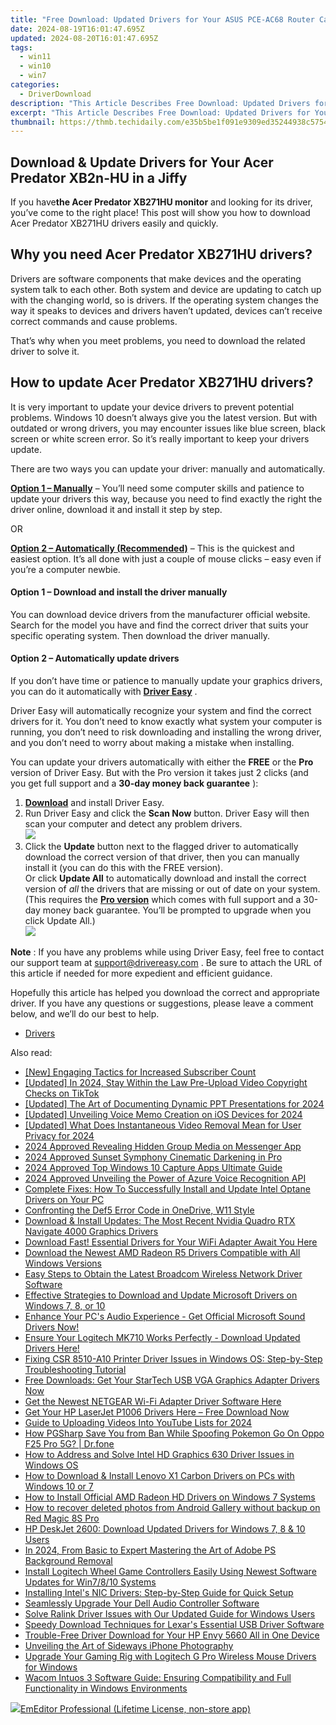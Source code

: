 ```yaml
---
title: "Free Download: Updated Drivers for Your ASUS PCE-AC68 Router Card"
date: 2024-08-19T16:01:47.695Z
updated: 2024-08-20T16:01:47.695Z
tags:
  - win11
  - win10
  - win7
categories:
  - DriverDownload
description: "This Article Describes Free Download: Updated Drivers for Your ASUS PCE-AC68 Router Card"
excerpt: "This Article Describes Free Download: Updated Drivers for Your ASUS PCE-AC68 Router Card"
thumbnail: https://thmb.techidaily.com/e35b5be1f091e9309ed35244938c575401125e5d762e94ab1bade24154e68d3e.jpg
---
```


## Download & Update Drivers for Your Acer Predator XB2n-HU in a Jiffy

If you have**the Acer Predator XB271HU monitor** and looking for its driver, you’ve come to the right place! This post will show you how to download Acer Predator XB271HU drivers easily and quickly.

## Why you need Acer Predator XB271HU drivers?

 Drivers are software components that make devices and the operating system talk to each other. Both system and device are updating to catch up with the changing world, so is drivers. If the operating system changes the way it speaks to devices and drivers haven’t updated, devices can’t receive correct commands and cause problems.

 That’s why when you meet problems, you need to download the related driver to solve it.

## How to update Acer Predator XB271HU drivers?

 It is very important to update your device drivers to prevent potential problems. Windows 10 doesn’t always give you the latest version. But with outdated or wrong drivers, you may encounter issues like blue screen, black screen or white screen error. So it’s really important to keep your drivers update.

 There are two ways you can update your driver: manually and automatically.

**[Option 1 – Manually](https://tools.techidaily.com/drivereasy/download/)**  – You’ll need some computer skills and patience to update your drivers this way, because you need to find exactly the right the driver online, download it and install it step by step.

OR

**[Option 2 – Automatically (Recommended)](https://www.drivereasy.com/knowledge/download-acer-predator-xb271hu-drivers-quickly-easily/#op2)**  – This is the quickest and easiest option. It’s all done with just a couple of mouse clicks – easy even if you’re a computer newbie.

#### **Option 1 –** **Download and install the driver manually**

 You can download device drivers from the manufacturer official website. Search for the model you have and find the correct driver that suits your specific operating system. Then download the driver manually.

#### **Option 2 – Automatically update drivers**

 If you don’t have time or patience to manually update your graphics drivers, you can do it automatically with **[Driver Easy](https://tools.techidaily.com/drivereasy/download/)**  .

 Driver Easy will automatically recognize your system and find the correct drivers for it. You don’t need to know exactly what system your computer is running, you don’t need to risk downloading and installing the wrong driver, and you don’t need to worry about making a mistake when installing.

 You can update your drivers automatically with either the **FREE** or the **Pro** version of Driver Easy. But with the Pro version it takes just 2 clicks (and you get full support and a **30-day money back guarantee** ):

1. **[Download](https://tools.techidaily.com/drivereasy/download/)**  and install Driver Easy.
2. Run Driver Easy and click the **Scan Now** button. Driver Easy will then scan your computer and detect any problem drivers.  
![](https://images.drivereasy.com/wp-content/uploads/2019/10/12.jpg)
3. Click the **Update**  button next to the flagged driver to automatically download the correct version of that driver, then you can manually install it (you can do this with the FREE version).  
 Or click **Update All** to automatically download and install the correct version of _all_ the drivers that are missing or out of date on your system. (This requires the **[Pro version](https://tools.techidaily.com/drivereasy/download/)**  which comes with full support and a 30-day money back guarantee. You’ll be prompted to upgrade when you click Update All.)  
![](https://images.drivereasy.com/wp-content/uploads/2019/10/xb.jpg)

**Note** : If you have any problems while using Driver Easy, feel free to contact our support team at [support@drivereasy.com](https://tools.techidaily.com/drivereasy/download/) .
 Be sure to attach the URL of this article if needed for more expedient and efficient guidance.

 Hopefully this article has helped you download the correct and appropriate driver. If you have any questions or suggestions, please leave a comment below, and we’ll do our best to help.

* [Drivers](https://tools.techidaily.com/drivereasy/download/)

<ins class="adsbygoogle"
     style="display:block"
     data-ad-format="autorelaxed"
     data-ad-client="ca-pub-7571918770474297"
     data-ad-slot="1223367746"></ins>



<ins class="adsbygoogle"
     style="display:block"
     data-ad-client="ca-pub-7571918770474297"
     data-ad-slot="8358498916"
     data-ad-format="auto"
     data-full-width-responsive="true"></ins>

<span class="atpl-alsoreadstyle">Also read:</span>
<div><ul>
<li><a href="https://youtube-videos.techidaily.com/new-engaging-tactics-for-increased-subscriber-count/"><u>[New] Engaging Tactics for Increased Subscriber Count</u></a></li>
<li><a href="https://tiktok-clips.techidaily.com/updated-in-2024-stay-within-the-law-pre-upload-video-copyright-checks-on-tiktok/"><u>[Updated] In 2024, Stay Within the Law  Pre-Upload Video Copyright Checks on TikTok</u></a></li>
<li><a href="https://screen-capture.techidaily.com/updated-the-art-of-documenting-dynamic-ppt-presentations-for-2024/"><u>[Updated] The Art of Documenting Dynamic PPT Presentations for 2024</u></a></li>
<li><a href="https://video-capture.techidaily.com/updated-unveiling-voice-memo-creation-on-ios-devices-for-2024/"><u>[Updated] Unveiling Voice Memo Creation on iOS Devices for 2024</u></a></li>
<li><a href="https://facebook-videos.techidaily.com/updated-what-does-instantaneous-video-removal-mean-for-user-privacy-for-2024/"><u>[Updated] What Does Instantaneous Video Removal Mean for User Privacy for 2024</u></a></li>
<li><a href="https://facebook-video-content.techidaily.com/2024-approved-revealing-hidden-group-media-on-messenger-app/"><u>2024 Approved  Revealing Hidden Group Media on Messenger App</u></a></li>
<li><a href="https://fox-hovers.techidaily.com/2024-approved-sunset-symphony-cinematic-darkening-in-pro/"><u>2024 Approved  Sunset Symphony  Cinematic Darkening in Pro</u></a></li>
<li><a href="https://screen-video-capture.techidaily.com/2024-approved-top-windows-10-capture-apps-ultimate-guide/"><u>2024 Approved  Top Windows 10 Capture Apps  Ultimate Guide</u></a></li>
<li><a href="https://some-skills.techidaily.com/2024-approved-unveiling-the-power-of-azure-voice-recognition-api/"><u>2024 Approved  Unveiling the Power of Azure Voice Recognition API</u></a></li>
<li><a href="https://driver-download.techidaily.com/complete-fixes-how-to-successfully-install-and-update-intel-optane-drivers-on-your-pc/"><u>Complete Fixes: How To Successfully Install and Update Intel Optane Drivers on Your PC</u></a></li>
<li><a href="https://win11.techidaily.com/confronting-the-def5-error-code-in-onedrive-w11-style/"><u>Confronting the Def5 Error Code in OneDrive, W11 Style</u></a></li>
<li><a href="https://driver-download.techidaily.com/download-and-install-updates-the-most-recent-nvidia-quadro-rtx-navigate-4000-graphics-drivers/"><u>Download & Install Updates: The Most Recent Nvidia Quadro RTX Navigate 4000 Graphics Drivers</u></a></li>
<li><a href="https://driver-download.techidaily.com/download-fast-essential-drivers-for-your-wifi-adapter-await-you-here/"><u>Download Fast! Essential Drivers for Your WiFi Adapter Await You Here</u></a></li>
<li><a href="https://driver-download.techidaily.com/download-the-newest-amd-radeon-r5-drivers-compatible-with-all-windows-versions/"><u>Download the Newest AMD Radeon R5 Drivers Compatible with All Windows Versions</u></a></li>
<li><a href="https://driver-download.techidaily.com/1722977979269-easy-steps-to-obtain-the-latest-broadcom-wireless-network-driver-software/"><u>Easy Steps to Obtain the Latest Broadcom Wireless Network Driver Software</u></a></li>
<li><a href="https://driver-download.techidaily.com/effective-strategies-to-download-and-update-microsoft-drivers-on-windows-7-8-or-10/"><u>Effective Strategies to Download and Update Microsoft Drivers on Windows 7, 8, or 10</u></a></li>
<li><a href="https://driver-download.techidaily.com/1722971800916-enhance-your-pcs-audio-experience-get-official-microsoft-sound-drivers-now/"><u>Enhance Your PC's Audio Experience - Get Official Microsoft Sound Drivers Now!</u></a></li>
<li><a href="https://driver-download.techidaily.com/ensure-your-logitech-mk710-works-perfectly-download-updated-drivers-here/"><u>Ensure Your Logitech MK710 Works Perfectly - Download Updated Drivers Here!</u></a></li>
<li><a href="https://driver-download.techidaily.com/fixing-csr-8510-a10-printer-driver-issues-in-windows-os-step-by-step-troubleshooting-tutorial/"><u>Fixing CSR 8510-A10 Printer Driver Issues in Windows OS: Step-by-Step Troubleshooting Tutorial</u></a></li>
<li><a href="https://driver-download.techidaily.com/free-downloads-get-your-startech-usb-vga-graphics-adapter-drivers-now/"><u>Free Downloads: Get Your StarTech USB VGA Graphics Adapter Drivers Now</u></a></li>
<li><a href="https://driver-download.techidaily.com/get-the-newest-netgear-wi-fi-adapter-driver-software-here/"><u>Get the Newest NETGEAR Wi-Fi Adapter Driver Software Here</u></a></li>
<li><a href="https://driver-download.techidaily.com/get-your-hp-laserjet-p1006-drivers-here-free-download-now/"><u>Get Your HP LaserJet P1006 Drivers Here – Free Download Now</u></a></li>
<li><a href="https://some-techniques.techidaily.com/guide-to-uploading-videos-into-youtube-lists-for-2024/"><u>Guide to Uploading Videos Into YouTube Lists for 2024</u></a></li>
<li><a href="https://android-pokemon-go.techidaily.com/how-pgsharp-save-you-from-ban-while-spoofing-pokemon-go-on-oppo-f25-pro-5g-drfone-by-drfone-virtual-android/"><u>How PGSharp Save You from Ban While Spoofing Pokemon Go On Oppo F25 Pro 5G? | Dr.fone</u></a></li>
<li><a href="https://driver-download.techidaily.com/how-to-address-and-solve-intel-hd-graphics-630-driver-issues-in-windows-os/"><u>How to Address and Solve Intel HD Graphics 630 Driver Issues in Windows OS</u></a></li>
<li><a href="https://driver-download.techidaily.com/how-to-download-and-install-lenovo-x1-carbon-drivers-on-pcs-with-windows-10-or-7/"><u>How to Download & Install Lenovo X1 Carbon Drivers on PCs with Windows 10 or 7</u></a></li>
<li><a href="https://driver-download.techidaily.com/how-to-install-official-amd-radeon-hd-drivers-on-windows-7-systems/"><u>How to Install Official AMD Radeon HD Drivers on Windows 7 Systems</u></a></li>
<li><a href="https://blog-min.techidaily.com/how-to-recover-deleted-photos-from-android-gallery-without-backup-on-red-magic-8s-pro-by-stellar-photo-recovery-android-mobile-photo-recover/"><u>How to recover deleted photos from Android Gallery without backup on Red Magic 8S Pro</u></a></li>
<li><a href="https://driver-download.techidaily.com/hp-deskjet-2600-download-updated-drivers-for-windows-7-8-and-10-users/"><u>HP DeskJet 2600: Download Updated Drivers for Windows 7, 8 & 10 Users</u></a></li>
<li><a href="https://some-techniques.techidaily.com/in-2024-from-basic-to-expert-mastering-the-art-of-adobe-ps-background-removal/"><u>In 2024, From Basic to Expert  Mastering the Art of Adobe PS Background Removal</u></a></li>
<li><a href="https://driver-download.techidaily.com/install-logitech-wheel-game-controllers-easily-using-newest-software-updates-for-win7810-systems/"><u>Install Logitech Wheel Game Controllers Easily Using Newest Software Updates for Win7/8/10 Systems</u></a></li>
<li><a href="https://driver-download.techidaily.com/installing-intels-nic-drivers-step-by-step-guide-for-quick-setup/"><u>Installing Intel's NIC Drivers: Step-by-Step Guide for Quick Setup</u></a></li>
<li><a href="https://driver-download.techidaily.com/seamlessly-upgrade-your-dell-audio-controller-software/"><u>Seamlessly Upgrade Your Dell Audio Controller Software</u></a></li>
<li><a href="https://driver-download.techidaily.com/solve-ralink-driver-issues-with-our-updated-guide-for-windows-users/"><u>Solve Ralink Driver Issues with Our Updated Guide for Windows Users</u></a></li>
<li><a href="https://driver-download.techidaily.com/speedy-download-techniques-for-lexars-essential-usb-driver-software/"><u>Speedy Download Techniques for Lexar's Essential USB Driver Software</u></a></li>
<li><a href="https://driver-download.techidaily.com/trouble-free-driver-download-for-your-hp-envy-5660-all-in-one-device/"><u>Trouble-Free Driver Download for Your HP Envy 5660 All in One Device</u></a></li>
<li><a href="https://extra-lessons.techidaily.com/unveiling-the-art-of-sideways-iphone-photography/"><u>Unveiling the Art of Sideways iPhone Photography</u></a></li>
<li><a href="https://driver-download.techidaily.com/upgrade-your-gaming-rig-with-logitech-g-pro-wireless-mouse-drivers-for-windows/"><u>Upgrade Your Gaming Rig with Logitech G Pro Wireless Mouse Drivers for Windows</u></a></li>
<li><a href="https://driver-download.techidaily.com/wacom-intuos-3-software-guide-ensuring-compatibility-and-full-functionality-in-windows-environments/"><u>Wacom Intuos 3 Software Guide: Ensuring Compatibility and Full Functionality in Windows Environments</u></a></li>
</ul></div>

<!-- affiliate ads begin -->
<a href="https://shop.emeditor.com/order/checkout.php?PRODS=4631722&QTY=1&AFFILIATE=108875&CART=1"><img src="https://www.emeditor.com/wp-content/uploads/2023/05/frontpage2-2048x588.webp" border="0">EmEditor Professional (Lifetime License, non-store app)</a>
<!-- affiliate ads end -->